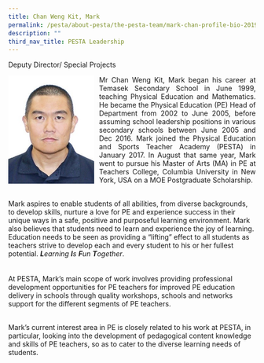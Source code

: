 ```yaml
---
title: Chan Weng Kit, Mark
permalink: /pesta/about-pesta/the-pesta-team/mark-chan-profile-bio-2019/
description: ""
third_nav_title: PESTA Leadership
---
```

Deputy Director/ Special Projects

<p style="float:left; margin: 0 10px 0px 0">
<img src="/images/chan%20weng%20kit%20mark.jpeg" alt="Chan Weng Kit, Mark" style="width:175px" /></p>

<p style="text-align:justify">
Mr Chan Weng Kit, Mark began his career at Temasek Secondary School in June 1999, teaching Physical Education and Mathematics. He became the Physical Education (PE) Head of Department from 2002 to June 2005, before assuming school leadership positions in various secondary schools between June 2005 and Dec 2016. Mark joined the Physical Education and Sports Teacher Academy (PESTA) in January 2017. In August that same year, Mark went to pursue his Master of Arts (MA) in PE at Teachers College, Columbia University in New York, USA on a MOE Postgraduate Scholarship.<br><br>

Mark aspires to enable students of all abilities, from diverse backgrounds, to develop skills, nurture a love for PE and experience success in their unique ways in a safe, positive and purposeful learning environment. Mark also believes that students need to learn and experience the joy of learning. Education needs to be seen as providing a “lifting” effect to all students as teachers strive to develop each and every student to his or her fullest potential. <em><strong>L</strong>earning <strong>I</strong>s <strong>F</strong>un <strong>T</strong>ogether</em>.<br><br>  
At PESTA, Mark’s main scope of work involves providing professional development opportunities for PE teachers for improved PE education delivery in schools through quality workshops, schools and networks support for the different segments of PE teachers.<br><br>

Mark’s current interest area in PE is closely related to his work at PESTA, in particular, looking into the development of pedagogical content knowledge and skills of PE teachers, so as to cater to the diverse learning needs of students.</p>